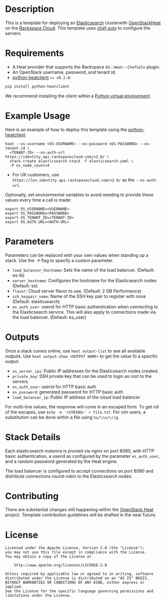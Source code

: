 Description
===========

This is a template for deploying an [Elasticsearch](http://www.elasticsearch.org/)
clusterwith [OpenStackHeat](https://wiki.openstack.org/wiki/Heat) on the [Rackspace
Cloud](http://www.rackspace.com/cloud/). This template uses
[chef-solo](http://docs.opscode.com/chef_solo.html) to configure the servers.

Requirements
============
* A Heat provider that supports the Rackspace `OS::Heat::ChefSolo` plugin.
* An OpenStack username, password, and tenant id.
* [python-heatclient](https://github.com/openstack/python-heatclient) `>= v0.2.8`:

```bash
pip install python-heatclient
```

We recommend installing the client within a [Python virtual
environment](http://www.virtualenv.org/).

Example Usage
=============
Here is an example of how to deploy this template using the
[python-heatclient](https://github.com/openstack/python-heatclient):

```
heat --os-username <OS-USERNAME> --os-password <OS-PASSWORD> --os-tenant-id \
  <TENANT-ID> --os-auth-url https://identity.api.rackspacecloud.com/v2.0/ \
  stack-create elasticsearch-stack -f elasticsearch.yaml \
  -P es_node_count=4
```

* For UK customers, use `https://lon.identity.api.rackspacecloud.com/v2.0/` as
the `--os-auth-url`.

Optionally, set environmental variables to avoid needing to provide these
values every time a call is made:

```
export OS_USERNAME=<USERNAME>
export OS_PASSWORD=<PASSWORD>
export OS_TENANT_ID=<TENANT-ID>
export OS_AUTH_URL=<AUTH-URL>
```

Parameters
==========
Parameters can be replaced with your own values when standing up a stack. Use
the `-P` flag to specify a custom parameter.

* `load_balancer_hostname`: Sets the name of the load balancer. (Default: es-lb)
* `server_hostname`: Configures the hostname for the Elasticsearch nodes (Default: es)
* `flavor`: Cloud server flavor to use. (Default: 2 GB Performance)
* `ssh_keypair_name`: Name of the SSH key pair to register with nova (Default:
  elasticsearch)
* `es_auth_user`: userid for HTTP basic authentication when connecting to the
  Elasticsearch service. This will also apply to connections made via the
  load balancer. (Default: es_user)

Outputs
=======
Once a stack comes online, use `heat output-list` to see all available outputs.
Use `heat output-show <OUTPUT NAME>` to get the value fo a specific output.

* `es_server_ips`: Public IP addresses for the Elasticsearch nodes created.
* `private_key`: SSH private key that can be used to login as root to the servers.
* `es_auth_user`: userid for HTTP basic auth
* `es_password`: generated password for HTTP basic auth
* `load_balancer_ip`: Public IP address of the cloud load balancer

For multi-line values, the response will come in an escaped form. To get rid of
the escapes, use `echo -e '<STRING>' > file.txt`. For vim users, a substitution
can be done within a file using `%s/\\n/\r/g`.

Stack Details
=============
Each elasticsearch instance is proxied via nginx on port 8080, with HTTP basic
authentication, a userid as configured by the parameter `es_auth_user`, and
a random password generated by the Heat engine.

The load balancer is configured to accept connections on port 8080 and
distribute connections round-robin to the Elasticsearch nodes.

Contributing
============
There are substantial changes still happening within the [OpenStack
Heat](https://wiki.openstack.org/wiki/Heat) project. Template contribution
guidelines will be drafted in the near future.

License
=======
```
Licensed under the Apache License, Version 2.0 (the "License");
you may not use this file except in compliance with the License.
You may obtain a copy of the License at

    http://www.apache.org/licenses/LICENSE-2.0

Unless required by applicable law or agreed to in writing, software
distributed under the License is distributed on an "AS IS" BASIS,
WITHOUT WARRANTIES OR CONDITIONS OF ANY KIND, either express or implied.
See the License for the specific language governing permissions and
limitations under the License.
```

